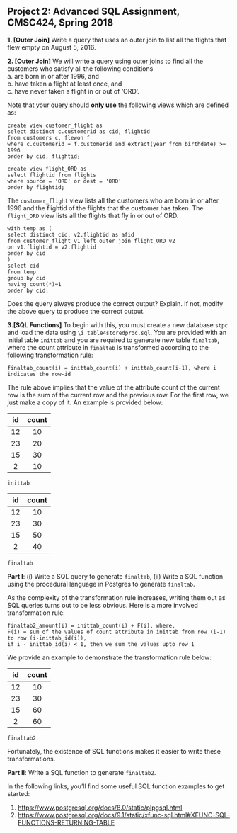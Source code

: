 ## Project 2: Advanced SQL Assignment, CMSC424, Spring 2018

**1. [Outer Join]** Write a query that uses an outer join to list all the flights that flew empty on August 5, 2016. 

**2. [Outer Join]** We will write a query using outer joins to find all the customers who satisfy all the following conditions <br />
  a. are born in or after 1996, and <br />
  b. have taken a flight at least once, and <br />
  c. have never taken a flight in or out of ‘ORD’.

Note that your query should **only use** the following views which are defined as:

```
create view customer_flight as
select distinct c.customerid as cid, flightid
from customers c, flewon f
where c.customerid = f.customerid and extract(year from birthdate) >= 1996
order by cid, flightid;
	
create view flight_ORD as
select flightid from flights
where source = 'ORD' or dest = 'ORD'
order by flightid;
```

The `customer_flight` view lists all the customers who are born in or after 1996 and the flightid of the flights that the customer has taken. The `flight_ORD` view lists all the flights that fly in or out of ORD.

```
with temp as (
select distinct cid, v2.flightid as afid
from customer_flight v1 left outer join flight_ORD v2
on v1.flightid = v2.flightid
order by cid
)
select cid
from temp
group by cid
having count(*)=1
order by cid;
```

Does the query always produce the correct output? Explain. If not, modify the above query to produce the correct output. 

**3.[SQL Functions]** To begin with this, you must create a new database ```stpc``` and load the data using ```\i table4storedproc.sql```. You are provided with an initial table `inittab` and you are required to generate new table `finaltab`, where the count attribute in ```finaltab``` is transformed according to the following transformation rule:

```
finaltab_count(i) = inittab_count(i) + inittab_count(i-1), where i indicates the row-id
```
The rule above implies that the value of the attribute count of the current row is the sum of the current row and the previous row. For the first row, we just make a copy of it. An example is provided below:

| id | count |  
|:---:|:---:| 
| 12 | 10 | 
| 23 | 20 | 
| 15 | 30 |
| 2  | 10 | 

`inittab`

| id | count |  
|:---:|:---:| 
| 12 | 10 | 
| 23 | 30 | 
| 15 | 50 |
| 2  | 40 | 

`finaltab`

**Part I**: (i) Write a SQL query to generate ```finaltab```, (ii) Write a SQL function using the procedural language in Postgres to generate ```finaltab```. 

As the complexity of the transformation rule increases, writing them out as SQL queries turns out to be less obvious. Here is a more involved transformation rule:

```
finaltab2_amount(i) = inittab_count(i) + F(i), where,
F(i) = sum of the values of count attribute in inittab from row (i-1) to row (i-inittab_id(i)),
if i - inittab_id(i) < 1, then we sum the values upto row 1
```
We provide an example to demonstrate the transformation rule below:

| id | count |  
|:---:|:---:| 
| 12 | 10 | 
| 23 | 30 | 
| 15 | 60 |
| 2  | 60 | 

`finaltab2`

Fortunately, the existence of SQL functions makes it easier to write these transformations.

**Part II**: Write a SQL function to generate ```finaltab2```.

In the following links, you’ll find some useful SQL function examples to get started: <br />
1. https://www.postgresql.org/docs/8.0/static/plpgsql.html <br />
2. https://www.postgresql.org/docs/9.1/static/xfunc-sql.html#XFUNC-SQL-FUNCTIONS-RETURNING-TABLE
